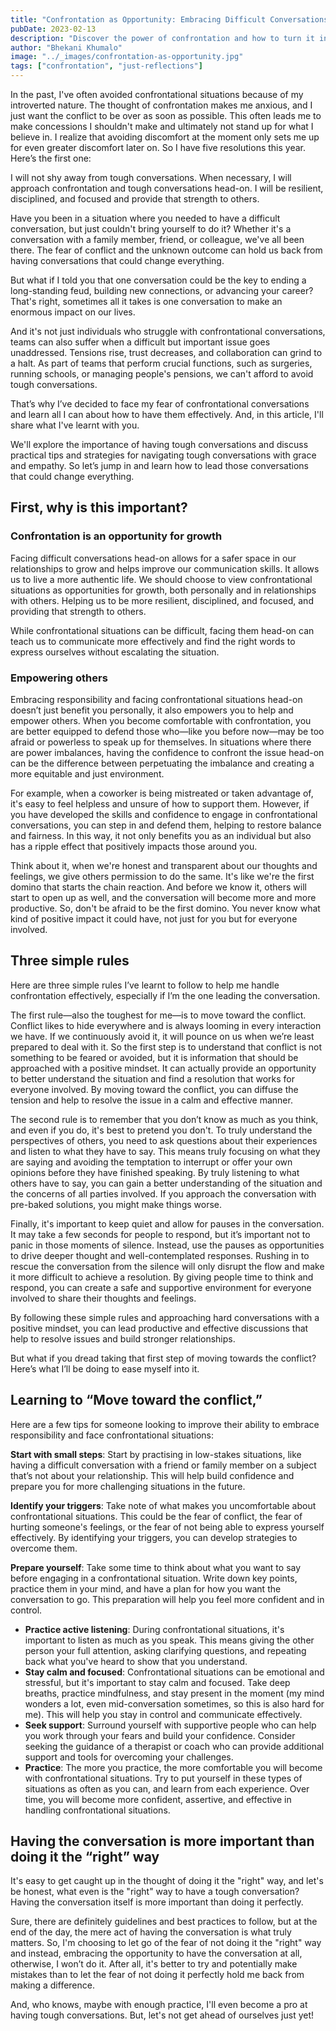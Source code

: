 ```yaml
---
title: "Confrontation as Opportunity: Embracing Difficult Conversations for Personal and Interpersonal Growth"
pubDate: 2023-02-13
description: "Discover the power of confrontation and how to turn it into an opportunity for growth"
author: "Bhekani Khumalo"
image: "../_images/confrontation-as-opportunity.jpg"
tags: ["confrontation", "just-reflections"]
---
```


In the past, I've often avoided confrontational situations because of my introverted nature. The thought of confrontation makes me anxious, and I just want the conflict to be over as soon as possible. This often leads me to make concessions I shouldn't make and ultimately not stand up for what I believe in. I realize that avoiding discomfort at the moment only sets me up for even greater discomfort later on. So I have five resolutions this year. Here’s the first one:

I will not shy away from tough conversations. When necessary, I will approach confrontation and tough conversations head-on. I will be resilient, disciplined, and focused and provide that strength to others.

Have you been in a situation where you needed to have a difficult conversation, but just couldn't bring yourself to do it? Whether it's a conversation with a family member, friend, or colleague, we've all been there. The fear of conflict and the unknown outcome can hold us back from having conversations that could change everything.

But what if I told you that one conversation could be the key to ending a long-standing feud, building new connections, or advancing your career? That's right, sometimes all it takes is one conversation to make an enormous impact on our lives.

And it's not just individuals who struggle with confrontational conversations, teams can also suffer when a difficult but important issue goes unaddressed. Tensions rise, trust decreases, and collaboration can grind to a halt. As part of teams that perform crucial functions, such as surgeries, running schools, or managing people's pensions, we can't afford to avoid tough conversations.

That’s why I’ve decided to face my fear of confrontational conversations and learn all I can about how to have them effectively. And, in this article, I'll share what I've learnt with you.

We'll explore the importance of having tough conversations and discuss practical tips and strategies for navigating tough conversations with grace and empathy. So let’s jump in and learn how to lead those conversations that could change everything.

## First, why is this important?

### Confrontation is an opportunity for growth

Facing difficult conversations head-on allows for a safer space in our relationships to grow and helps improve our communication skills. It allows us to live a more authentic life. We should choose to view confrontational situations as opportunities for growth, both personally and in relationships with others. Helping us to be more resilient, disciplined, and focused, and providing that strength to others.

While confrontational situations can be difficult, facing them head-on can teach us to communicate more effectively and find the right words to express ourselves without escalating the situation.

### Empowering others

Embracing responsibility and facing confrontational situations head-on doesn’t just benefit you personally, it also empowers you to help and empower others. When you become comfortable with confrontation, you are better equipped to defend those who—like you before now—may be too afraid or powerless to speak up for themselves. In situations where there are power imbalances, having the confidence to confront the issue head-on can be the difference between perpetuating the imbalance and creating a more equitable and just environment.

For example, when a coworker is being mistreated or taken advantage of, it's easy to feel helpless and unsure of how to support them. However, if you have developed the skills and confidence to engage in confrontational conversations, you can step in and defend them, helping to restore balance and fairness. In this way, it not only benefits you as an individual but also has a ripple effect that positively impacts those around you.

Think about it, when we're honest and transparent about our thoughts and feelings, we give others permission to do the same. It's like we're the first domino that starts the chain reaction. And before we know it, others will start to open up as well, and the conversation will become more and more productive. So, don't be afraid to be the first domino. You never know what kind of positive impact it could have, not just for you but for everyone involved.

## Three simple rules

Here are three simple rules I’ve learnt to follow to help me handle confrontation effectively, especially if I’m the one leading the conversation.

The first rule—also the toughest for me—is to move toward the conflict. Conflict likes to hide everywhere and is always looming in every interaction we have. If we continuously avoid it, it will pounce on us when we’re least prepared to deal with it. So the first step is to understand that conflict is not something to be feared or avoided, but it is information that should be approached with a positive mindset. It can actually provide an opportunity to better understand the situation and find a resolution that works for everyone involved. By moving toward the conflict, you can diffuse the tension and help to resolve the issue in a calm and effective manner.

The second rule is to remember that you don’t know as much as you think, and even if you do, it's best to pretend you don't. To truly understand the perspectives of others, you need to ask questions about their experiences and listen to what they have to say. This means truly focusing on what they are saying and avoiding the temptation to interrupt or offer your own opinions before they have finished speaking. By truly listening to what others have to say, you can gain a better understanding of the situation and the concerns of all parties involved. If you approach the conversation with pre-baked solutions, you might make things worse.

Finally, it's important to keep quiet and allow for pauses in the conversation. It may take a few seconds for people to respond, but it’s important not to panic in those moments of silence. Instead, use the pauses as opportunities to drive deeper thought and well-contemplated responses. Rushing in to rescue the conversation from the silence will only disrupt the flow and make it more difficult to achieve a resolution. By giving people time to think and respond, you can create a safe and supportive environment for everyone involved to share their thoughts and feelings.

By following these simple rules and approaching hard conversations with a positive mindset, you can lead productive and effective discussions that help to resolve issues and build stronger relationships.

But what if you dread taking that first step of moving towards the conflict? Here’s what I’ll be doing to ease myself into it.

## Learning to “Move toward the conflict,”

Here are a few tips for someone looking to improve their ability to embrace responsibility and face confrontational situations:

**Start with small steps**: Start by practising in low-stakes situations, like having a difficult conversation with a friend or family member on a subject that’s not about your relationship. This will help build confidence and prepare you for more challenging situations in the future.

**Identify your triggers**: Take note of what makes you uncomfortable about confrontational situations. This could be the fear of conflict, the fear of hurting someone's feelings, or the fear of not being able to express yourself effectively. By identifying your triggers, you can develop strategies to overcome them.

**Prepare yourself**: Take some time to think about what you want to say before engaging in a confrontational situation. Write down key points, practice them in your mind, and have a plan for how you want the conversation to go. This preparation will help you feel more confident and in control.

- **Practice active listening**: During confrontational situations, it's important to listen as much as you speak. This means giving the other person your full attention, asking clarifying questions, and repeating back what you've heard to show that you understand.
- **Stay calm and focused**: Confrontational situations can be emotional and stressful, but it's important to stay calm and focused. Take deep breaths, practice mindfulness, and stay present in the moment (my mind wonders a lot, even mid-conversation sometimes, so this is also hard for me). This will help you stay in control and communicate effectively.
- **Seek support**: Surround yourself with supportive people who can help you work through your fears and build your confidence. Consider seeking the guidance of a therapist or coach who can provide additional support and tools for overcoming your challenges.
- **Practice**: The more you practice, the more comfortable you will become with confrontational situations. Try to put yourself in these types of situations as often as you can, and learn from each experience. Over time, you will become more confident, assertive, and effective in handling confrontational situations.

## Having the conversation is more important than doing it the “right” way

It's easy to get caught up in the thought of doing it the "right" way, and let's be honest, what even is the "right" way to have a tough conversation? Having the conversation itself is more important than doing it perfectly.

Sure, there are definitely guidelines and best practices to follow, but at the end of the day, the mere act of having the conversation is what truly matters. So, I'm choosing to let go of the fear of not doing it the "right" way and instead, embracing the opportunity to have the conversation at all, otherwise, I won’t do it. After all, it's better to try and potentially make mistakes than to let the fear of not doing it perfectly hold me back from making a difference.

And, who knows, maybe with enough practice, I'll even become a pro at having tough conversations. But, let's not get ahead of ourselves just yet!
